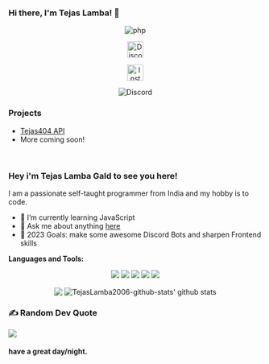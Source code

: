 ### Hi there, I'm Tejas Lamba! 👋
<p align="center"> <img src="https://komarev.com/ghpvc/?username=TejasLamba2006" alt="php" /> </p>
<p align='center'> <a href="https://api.tejas404.xyz/discord">
  <img align="center" alt="Discord Server" width="32px" src="https://cdn.jsdelivr.net/npm/simple-icons@v3/icons/discord.svg" />
</a> </p>
<p align='center'> <a href="https://www.instagram.com/the_tejas_lamba/">
  <img align="center" alt="Instagram" width="32px" src="https://upload.wikimedia.org/wikipedia/commons/thumb/e/e7/Instagram_logo_2016.svg/768px-Instagram_logo_2016.svg.png" />
</a> </p>

<p align="center"> <img src="https://discord.c99.nl/widget/theme-3/1076942240791928875.png" alt="Discord" /> </p>

### Projects
 - [Tejas404 API](https://api.tejas404.xyz/)
- More coming soon!




 
<br />

### Hey i'm Tejas Lamba Gald to see you here! &nbsp;

I am a passionate self-taught programmer from India and my hobby is to code.
 - 🌱 I’m currently learning JavaScript
- 💬 Ask me about anything [here](https://discord.gg/programmers)
- 🥅 2023 Goals: make some awesome Discord Bots and sharpen Frontend skills

**Languages and Tools:** &nbsp;
<p align="center">
<img src="https://img.shields.io/badge/Node.JS-black?style=for-the-badge&logo=node.js" />
<img src="https://img.shields.io/badge/-HTML5-black?style=for-the-badge&logo=HTML5" />
<img src="https://img.shields.io/badge/CSS-black?style=for-the-badge&logo=css3&logoColor=#1572B6" />
<img src="https://img.shields.io/badge/Javascript-black?style=for-the-badge&logo=javascript" />
<img src="https://img.shields.io/badge/Font%20Awesome-black?style=for-the-badge&logo=Font%20Awesome" />
</p>
 

<p align="center">
  <img align="center" src="https://github-readme-stats.vercel.app/api/top-langs/?username=TejasLamba2006&show_icons=true&layout=compact&hide_border=true&theme=dark" />
  <img align="center" src="https://github-readme-stats.vercel.app/api?username=TejasLamba2006&show_icons=true&theme=dark&line_height=21" alt="TejasLamba2006-github-stats' github stats"/>
 
 ### ✍️ Random Dev Quote 
 ![](https://quotes-github-readme.vercel.app/api?type=horizontal&theme=radical)

#### have a great day/night.
